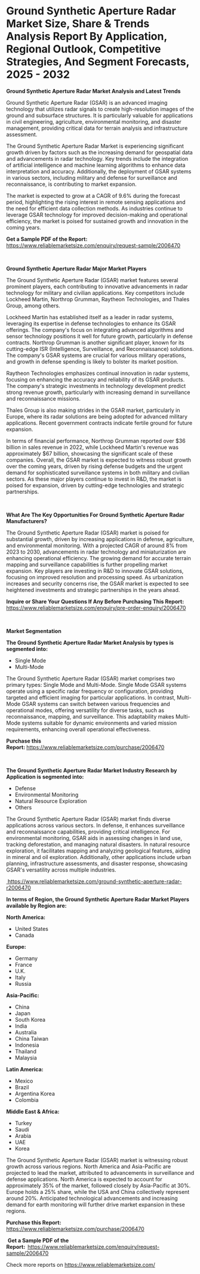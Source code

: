 <p><h1>Ground Synthetic Aperture Radar Market Size, Share & Trends Analysis Report By Application, Regional Outlook, Competitive Strategies, And Segment Forecasts, 2025 - 2032</h1></p><p><strong>Ground Synthetic Aperture Radar Market Analysis and Latest Trends</strong></p>
<p><p>Ground Synthetic Aperture Radar (GSAR) is an advanced imaging technology that utilizes radar signals to create high-resolution images of the ground and subsurface structures. It is particularly valuable for applications in civil engineering, agriculture, environmental monitoring, and disaster management, providing critical data for terrain analysis and infrastructure assessment. </p><p>The Ground Synthetic Aperture Radar Market is experiencing significant growth driven by factors such as the increasing demand for geospatial data and advancements in radar technology. Key trends include the integration of artificial intelligence and machine learning algorithms to enhance data interpretation and accuracy. Additionally, the deployment of GSAR systems in various sectors, including military and defense for surveillance and reconnaissance, is contributing to market expansion.</p><p>The market is expected to grow at a CAGR of 9.6% during the forecast period, highlighting the rising interest in remote sensing applications and the need for efficient data collection methods. As industries continue to leverage GSAR technology for improved decision-making and operational efficiency, the market is poised for sustained growth and innovation in the coming years.</p></p>
<p><strong>Get a Sample PDF of the Report:&nbsp;</strong> <a href="https://www.reliablemarketsize.com/enquiry/request-sample/2006470?utm_campaign=2115&utm_medium=2&utm_source=Github&utm_content=ia&utm_term=15022025&utm_id=ground-synthetic-aperture-radar">https://www.reliablemarketsize.com/enquiry/request-sample/2006470</a></p>
<p>&nbsp;</p>
<p><strong>Ground Synthetic Aperture Radar Major Market Players</strong></p>
<p><p>The Ground Synthetic Aperture Radar (GSAR) market features several prominent players, each contributing to innovative advancements in radar technology for military and civilian applications. Key competitors include Lockheed Martin, Northrop Grumman, Raytheon Technologies, and Thales Group, among others.</p><p>Lockheed Martin has established itself as a leader in radar systems, leveraging its expertise in defense technologies to enhance its GSAR offerings. The company's focus on integrating advanced algorithms and sensor technology positions it well for future growth, particularly in defense contracts. Northrop Grumman is another significant player, known for its cutting-edge ISR (Intelligence, Surveillance, and Reconnaissance) solutions. The company's GSAR systems are crucial for various military operations, and growth in defense spending is likely to bolster its market position.</p><p>Raytheon Technologies emphasizes continual innovation in radar systems, focusing on enhancing the accuracy and reliability of its GSAR products. The company's strategic investments in technology development predict strong revenue growth, particularly with increasing demand in surveillance and reconnaissance missions.</p><p>Thales Group is also making strides in the GSAR market, particularly in Europe, where its radar solutions are being adopted for advanced military applications. Recent government contracts indicate fertile ground for future expansion.</p><p>In terms of financial performance, Northrop Grumman reported over $36 billion in sales revenue in 2022, while Lockheed Martin's revenue was approximately $67 billion, showcasing the significant scale of these companies. Overall, the GSAR market is expected to witness robust growth over the coming years, driven by rising defense budgets and the urgent demand for sophisticated surveillance systems in both military and civilian sectors. As these major players continue to invest in R&D, the market is poised for expansion, driven by cutting-edge technologies and strategic partnerships.</p></p>
<p>&nbsp;</p>
<p><strong>What Are The Key Opportunities For Ground Synthetic Aperture Radar Manufacturers?</strong></p>
<p><p>The Ground Synthetic Aperture Radar (GSAR) market is poised for substantial growth, driven by increasing applications in defense, agriculture, and environmental monitoring. With a projected CAGR of around 8% from 2023 to 2030, advancements in radar technology and miniaturization are enhancing operational efficiency. The growing demand for accurate terrain mapping and surveillance capabilities is further propelling market expansion. Key players are investing in R&D to innovate GSAR solutions, focusing on improved resolution and processing speed. As urbanization increases and security concerns rise, the GSAR market is expected to see heightened investments and strategic partnerships in the years ahead.</p></p>
<p><strong>Inquire or Share Your Questions If Any Before Purchasing This Report:</strong> <a href="https://www.reliablemarketsize.com/enquiry/pre-order-enquiry/2006470?utm_campaign=2115&utm_medium=2&utm_source=Github&utm_content=ia&utm_term=15022025&utm_id=ground-synthetic-aperture-radar">https://www.reliablemarketsize.com/enquiry/pre-order-enquiry/2006470</a></p>
<p>&nbsp;</p>
<p><strong>Market Segmentation</strong></p>
<p><strong>The Ground Synthetic Aperture Radar Market Analysis by types is segmented into:</strong></p>
<p><ul><li>Single Mode</li><li>Multi-Mode</li></ul></p>
<p><p>The Ground Synthetic Aperture Radar (GSAR) market comprises two primary types: Single Mode and Multi-Mode. Single Mode GSAR systems operate using a specific radar frequency or configuration, providing targeted and efficient imaging for particular applications. In contrast, Multi-Mode GSAR systems can switch between various frequencies and operational modes, offering versatility for diverse tasks, such as reconnaissance, mapping, and surveillance. This adaptability makes Multi-Mode systems suitable for dynamic environments and varied mission requirements, enhancing overall operational effectiveness.</p></p>
<p><strong>Purchase this Report:&nbsp;</strong><a href="https://www.reliablemarketsize.com/purchase/2006470?utm_campaign=2115&utm_medium=2&utm_source=Github&utm_content=ia&utm_term=15022025&utm_id=ground-synthetic-aperture-radar">https://www.reliablemarketsize.com/purchase/2006470</a></p>
<p>&nbsp;</p>
<p><strong>The Ground Synthetic Aperture Radar Market Industry Research by Application is segmented into:</strong></p>
<p><ul><li>Defense</li><li>Environmental Monitoring</li><li>Natural Resource Exploration</li><li>Others</li></ul></p>
<p><p>The Ground Synthetic Aperture Radar (GSAR) market finds diverse applications across various sectors. In defense, it enhances surveillance and reconnaissance capabilities, providing critical intelligence. For environmental monitoring, GSAR aids in assessing changes in land use, tracking deforestation, and managing natural disasters. In natural resource exploration, it facilitates mapping and analyzing geological features, aiding in mineral and oil exploration. Additionally, other applications include urban planning, infrastructure assessments, and disaster response, showcasing GSAR's versatility across multiple industries.</p></p>
<p><a href="https://www.reliablemarketsize.com/ground-synthetic-aperture-radar-r2006470?utm_campaign=2115&utm_medium=2&utm_source=Github&utm_content=ia&utm_term=15022025&utm_id=ground-synthetic-aperture-radar">&nbsp;https://www.reliablemarketsize.com/ground-synthetic-aperture-radar-r2006470</a></p>
<p><strong>In terms of Region, the Ground Synthetic Aperture Radar Market Players available by Region are:</strong></p>
<p>
    <p> <strong> North America: </strong>
        <ul>
            <li>United States</li>
            <li>Canada</li>
        </ul>
        </p> 
    <p> <strong> Europe: </strong>
        <ul>
            <li>Germany</li>
            <li>France</li>
            <li>U.K.</li>
            <li>Italy</li>
            <li>Russia</li>
        </ul>
        </p> 
    <p> <strong> Asia-Pacific: </strong>
        <ul>
            <li>China</li>
            <li>Japan</li>
            <li>South Korea</li>
            <li>India</li>
            <li>Australia</li>
            <li>China Taiwan</li>
            <li>Indonesia</li>
            <li>Thailand</li>
            <li>Malaysia</li>
        </ul>
        </p> 
    <p> <strong> Latin America: </strong>
        <ul>
            <li>Mexico</li>
            <li>Brazil</li>
            <li>Argentina Korea</li>
            <li>Colombia</li>
        </ul>
        </p> 
    <p> <strong> Middle East & Africa: </strong>
        <ul>
            <li>Turkey</li>
            <li>Saudi</li>
            <li>Arabia</li>
            <li>UAE</li>
            <li>Korea</li>
        </ul>
    </p>
    </p>
<p><p>The Ground Synthetic Aperture Radar (GSAR) market is witnessing robust growth across various regions. North America and Asia-Pacific are projected to lead the market, attributed to advancements in surveillance and defense applications. North America is expected to account for approximately 35% of the market, followed closely by Asia-Pacific at 30%. Europe holds a 25% share, while the USA and China collectively represent around 20%. Anticipated technological advancements and increasing demand for earth monitoring will further drive market expansion in these regions.</p></p>
<p><strong>Purchase this Report: </strong><a href="https://www.reliablemarketsize.com/purchase/2006470?utm_campaign=2115&utm_medium=2&utm_source=Github&utm_content=ia&utm_term=15022025&utm_id=ground-synthetic-aperture-radar">https://www.reliablemarketsize.com/purchase/2006470</a></p>
<p>&nbsp;<strong>Get a Sample PDF of the Report:&nbsp;&nbsp;</strong><a href="https://www.reliablemarketsize.com/enquiry/request-sample/2006470?utm_campaign=2115&utm_medium=2&utm_source=Github&utm_content=ia&utm_term=15022025&utm_id=ground-synthetic-aperture-radar">https://www.reliablemarketsize.com/enquiry/request-sample/2006470</a></p>
<p><strong></strong></p>
<p>Check more reports on <a href="https://www.reliablemarketsize.com/?utm_campaign=2115&utm_medium=2&utm_source=Github&utm_content=ia&utm_term=15022025&utm_id=ground-synthetic-aperture-radar">https://www.reliablemarketsize.com/</a></p>